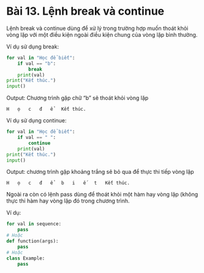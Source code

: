 # Bài 13. Lệnh break và continue

Lệnh break và continue dùng để xử lý trong trường hợp muốn thoát khỏi vòng lặp với một điều kiện ngoài điều kiện chung của vòng lặp bình thường.

Ví dụ sử dụng break:

```python
for val in "Học để biết":
    if val == "b":
        break
    print(val)
print("Kết thúc.")
input()
```

Output: Chương trình gặp chữ “b” sẽ thoát khỏi vòng lặp

`H  
ọ  
c  
đ  
ể  
Kết thúc.`

Ví dụ sử dụng continue:

```python
for val in "Học để biết":
    if val == " ":
        continue
    print(val)
print("Kết thúc.")
input()
```

Output: chương trình gặp khoảng trắng sẽ bỏ qua để thực thi tiếp vòng lặp

`H  
ọ  
c  
đ  
ể  
b  
i  
ế  
t  
Kết thúc.`

Ngoài ra còn có lệnh pass dùng để thoát khỏi một hàm hay vòng lặp \(không thực thi hàm hay vòng lặp đó trong chương trình.

Ví dụ:

```python
for val in sequence:
    pass
# Hoặc
def function(args):
    pass
# Hoặc
class Example:
    pass
```



